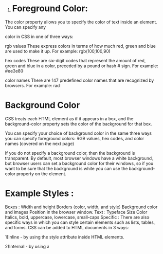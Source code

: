 1. # Foreground Color:

The color property allows you to specify the color of text inside an element. You can specify any

color in CSS in one of three ways:

rgb values These express colors in terms of how much red, green and blue are used to make it up. For example: rgb(100,100,90)

hex codes These are six-digit codes that represent the amount of red, green and blue in a color, preceded by a pound or hash # sign. For example: #ee3e80

color names There are 147 predefined color names that are recognized by browsers. For example: rad

 # Background Color
CSS treats each HTML element as if it appears in a box, and the background-color property sets the color of the background for that box.

You can specify your choice of background color in the same three ways you can specify foreground colors: RGB values, hex codes, and color names (covered on the next page)


If you do not specify a background color, then the background is transparent. By default, most browser windows have a white background, but browser users can set a background color for their windows, so if you want to be sure that the background is white you can use the background-color property on the <body> element.

# Example Styles :

Boxes : Width and height
Borders (color, width, and style)
Background color and images
Position in the browser window.
Text :
Typeface
Size
Color
Italics, bold, uppercase,
lowercase, small-caps
Specific : There are also specific ways
in which you can style certain
elements such as lists, tables,
and forms.
CSS can be added to HTML documents in 3 ways:

1)Inline - by using the style attribute inside HTML elements.

2)Internal - by using a <style> element in the <head> section.

3)External - by using a <link> element to link to an external CSS file.
